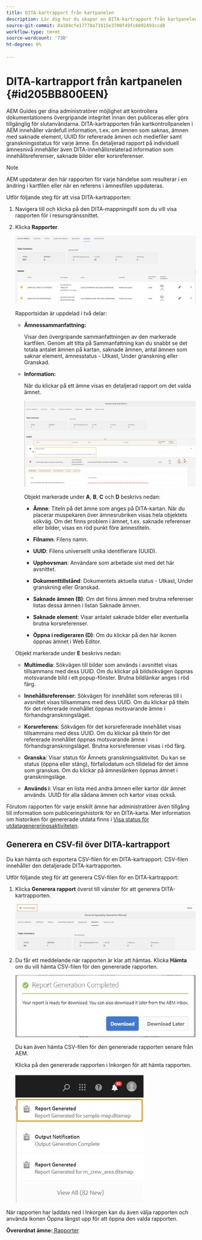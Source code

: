 ```yaml
---
title: DITA-kartrapport från kartpanelen
description: Lär dig hur du skapar en DITA-kartrapport från kartpanelen
source-git-commit: 8a104cfe17778a71915e3700f49fc6892493ccd0
workflow-type: tm+mt
source-wordcount: '730'
ht-degree: 0%

---
```



# DITA-kartrapport från kartpanelen {#id205BB800EEN}

AEM Guides ger dina administratörer möjlighet att kontrollera dokumentationens övergripande integritet innan den publiceras eller görs tillgänglig för slutanvändarna. DITA-kartrapporten från kartkontrollpanelen i AEM innehåller värdefull information, t.ex. om ämnen som saknas, ämnen med saknade element, UUID för refererade ämnen och mediefiler samt granskningsstatus för varje ämne. En detaljerad rapport på individuell ämnesnivå innehåller även DITA-innehållsrelaterad information som innehållsreferenser, saknade bilder eller korsreferenser.

>[!NOTE]
>
> AEM uppdaterar den här rapporten för varje händelse som resulterar i en ändring i kartfilen eller när en referens i ämnesfilen uppdateras.

Utför följande steg för att visa DITA-kartrapporten:

1. Navigera till och klicka på den DITA-mappningsfil som du vill visa rapporten för i resursgränssnittet.

1. Klicka **Rapporter**.

   ![](images/reports-page-uuid.png)

   Rapportsidan är uppdelad i två delar:

   - **Ämnessammanfattning:**

      Visar den övergripande sammanfattningen av den markerade kartfilen. Genom att titta på Sammanfattning kan du snabbt se det totala antalet ämnen på kartan, saknade ämnen, antal ämnen som saknar element, ämnesstatus - Utkast, Under granskning eller Granskad.

   - **Information:**

      När du klickar på ett ämne visas en detaljerad rapport om det valda ämnet.

      ![](images/detailed-report-uuid.png)

      Objekt markerade under **A**, **B**, **C** och **D** beskrivs nedan:

      - **Ämne**: Titeln på det ämne som anges på DITA-kartan. När du placerar muspekaren över ämnesrubriken visas hela objektets sökväg. Om det finns problem i ämnet, t.ex. saknade referenser eller bilder, visas en röd punkt före ämnestiteln.

      - **Filnamn**: Filens namn.

      - **UUID**: Filens universellt unika identifierare \(UUID\).

      - **Upphovsman**: Användare som arbetade sist med det här avsnittet.

      - **Dokumenttillstånd**: Dokumentets aktuella status - Utkast, Under granskning eller Granskad.

      - **Saknade ämnen \(B\)**: Om det finns ämnen med brutna referenser listas dessa ämnen i listan Saknade ämnen.

      - **Saknade element**: Visar antalet saknade bilder eller eventuella brutna korsreferenser.

      - **Öppna i redigeraren \(D\)**: Om du klickar på den här ikonen öppnas ämnet i Web Editor.

   Objekt markerade under **E** beskrivs nedan:

   - **Multimedia**: Sökvägen till bilder som används i avsnittet visas tillsammans med dess UUID. Om du klickar på bildsökvägen öppnas motsvarande bild i ett popup-fönster. Brutna bildlänkar anges i röd färg.

   - **Innehållsreferenser**: Sökvägen för innehållet som refereras till i avsnittet visas tillsammans med dess UUID. Om du klickar på titeln för det refererade innehållet öppnas motsvarande ämne i förhandsgranskningsläget.

   - **Korsreferens**: Sökvägen för det korsrefererade innehållet visas tillsammans med dess UUID. Om du klickar på titeln för det refererade innehållet öppnas motsvarande ämne i förhandsgranskningsläget. Brutna korsreferenser visas i röd färg.

   - **Granska**: Visar status för Ämnets granskningsaktivitet. Du kan se status \(öppna eller stäng\), förfallodatum och tilldelad för det ämne som granskas. Om du klickar på ämneslänken öppnas ämnet i granskningsläge.

   - **Används i**: Visar en lista med andra ämnen eller kartor där ämnet används. UUID för alla sådana ämnen och kartor visas också.



Förutom rapporten för varje enskilt ämne har administratörer även tillgång till information som publiceringshistorik för en DITA-karta. Mer information om historiken för genererade utdata finns i [Visa status för utdatagenereringsaktiviteten](generate-output-for-a-dita-map.md#viewing_output_history).

## Generera en CSV-fil över DITA-kartrapport

Du kan hämta och exportera CSV-filen för en DITA-kartrapport. CSV-filen innehåller den detaljerade DITA-kartrapporten.

Utför följande steg för att generera CSV-filen för en DITA-kartrapport:

1. Klicka **Generera rapport** överst till vänster för att generera DITA-kartrapporten.

   ![](images/generate-DITA-map-report.png)

1. Du får ett meddelande när rapporten är klar att hämtas. Klicka **Hämta** om du vill hämta CSV-filen för den genererade rapporten.

   ![](images/download-report-dialog.png)


   Du kan även hämta CSV-filen för den genererade rapporten senare från AEM.

   Klicka på den genererade rapporten i Inkorgen för att hämta rapporten.

   ![](images/report-inbox--notification.png)

När rapporten har laddats ned i Inkorgen kan du även välja rapporten och använda ikonen Öppna längst upp för att öppna den valda rapporten.

**Överordnat ämne:**[ Rapporter](reports-intro.md)

